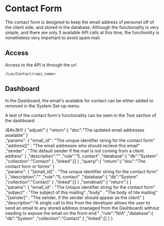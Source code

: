 # Contact Form
The contact form is designed to keep the email address of personel off of the client side, and stored in the database. Although the functionality is very simple, and there are only 3 available API calls at this time, the functionlity is nonetheless very important to avoid spam mail. 

## Access
Access to the API is through the url 

```
/Lux/Contact/<api_name>
```
## Dashboard
In the Dashboard, the email's available for contact can be either added or removed in the System Set-up menu. 

A test of the contact form's functionality can be seen in the Test section of the dashboard

/*&#x3b1*/
{
	 "adjust/":{
		 "return":{
			"doc":"The updated email addresses available"
		}		
		,"params": {
			 "email_id" : "The unique identifier string for the contact form"
			,"address[]" : "The email addresses who should recieve this email"
			,"sender" : "The default sender if the mail is not coming from a client address"
		}
		,"description":""
		,"rule":"5, contact"
		,"database":{
			 "db":"System"
			,"collection":"Contact"
		}
		,"linked":[]
	}
	,"query/":{
		 "return":{
			"doc":"The contact form or forms"
		}		
		,"params": {
			 "[email_id]" : "The unique identifier string for the contact form"
		}
		,"description":""
		,"rule":"5, contact"
		,"database":{
			 "db":"System"
			,"collection":"Contact"
		}
		,"linked":[]
	}
	,"sendmail/":{
		 "return":{
		}		
		,"params": {
			 "email_id" : "The Unique identifier string for the contact form"
			,"subject" : "The subject of this mailing"
			,"body" : "The body of hte mailing"
			,"[sender]" : "The sender, if the sender should appear as the client"
		}
		,"description":"A single call to this from the developer allows the user to send an email to any stored address (managed from the Dashboard) without needing to expose the email on the front-end."
		,"rule":"N/A"
		,"database":{
			 "db":"System"
			,"collection":"Contact"
		}
		,"linked":[]
	}
}
